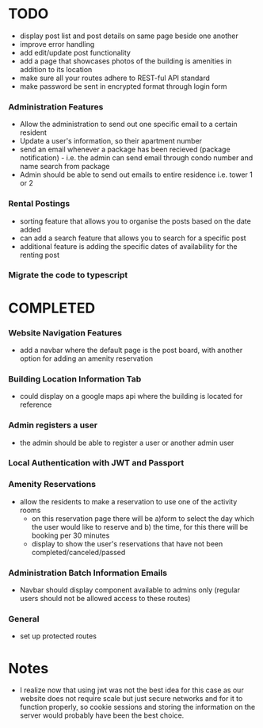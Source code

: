 # TODO 

- display post list and post details on same page beside one another
- improve error handling
- add edit/update post functionality
- add a page that showcases photos of the building is amenities in addition to its location
- make sure all your routes adhere to REST-ful API standard
- make password be sent in encrypted format through login form

### Administration Features
- Allow the administration to send out one specific email to a certain resident
- Update a user's information, so their apartment number
- send an email whenever a package has been recieved (package notification) - i.e. the admin can send email through condo number and name search from package
- Admin should be able to send out emails to entire residence i.e. tower 1 or 2


### Rental Postings
- sorting feature that allows you to organise the posts based on the date added
- can add a search feature that allows you to search for a specific post
- additional feature is adding the specific dates of availability for the renting post


### Migrate the code to typescript





# COMPLETED 

### Website Navigation Features
- add a navbar where the default page is the post board, with another option for adding an amenity reservation

### Building Location Information Tab
- could display on a google maps api where the building is located for reference

### Admin registers a user
- the admin should be able to register a user or another admin user

### Local Authentication with JWT and Passport 

### Amenity Reservations
- allow the residents to make a reservation to use one of the activity rooms
    - on this reservation page there will be a)form to select the day which the user would like to reserve and b) the time, for this there will be booking per 30 minutes
    - display to show the user's reservations that have not been completed/canceled/passed

### Administration Batch Information Emails
- Navbar should display component available to admins only (regular users should not be allowed access to these routes) 

### General
- set up protected routes 



# Notes
- I realize now that using jwt was not the best idea for this case as our website does not require scale but just secure networks and for it to function properly, so cookie sessions and storing the information on the server would probably have been the best choice.
